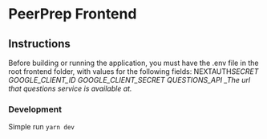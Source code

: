 # PeerPrep Frontend

## Instructions

Before building or running the application, you must have the .env file in the root frontend folder, with values for the following fields:
NEXTAUTH*SECRET
GOOGLE_CLIENT_ID
GOOGLE_CLIENT_SECRET
QUESTIONS_API \_The url that questions service is available at.*

### Development

Simple run `yarn dev`
